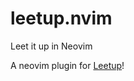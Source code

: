 # leetup.nvim
Leet it up in Neovim

A neovim plugin for [Leetup](https://github.com/dragfire/leetup)!
